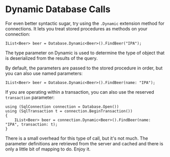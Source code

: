 # Dynamic Database Calls #

For even better syntactic sugar, try using the `.Dynamic` extension method for connections. It lets you treat stored procedures as methods on your connection:

	IList<Beer> beer = Database.Dynamic<Beer>().FindBeer("IPA");

The type parameter on Dynamic is used to determine the type of object that is deserialized from the results of the query.

By default, the parameters are passed to the stored procedure in order, but you can also use named parameters:

	IList<Beer> beer = Database.Dynamic<Beer>().FindBeer(name: "IPA");

If you are operating within a transaction, you can also use the reserved `transaction` parameter:

	using (SqlConnection connection = Database.Open())
	using (SqlTransaction t = connection.BeginTransaction())
	{
		IList<Beer> beer = connection.Dynamic<Beer>().FindBeer(name: "IPA", transaction: t);
	}

There is a small overhead for this type of call, but it's not much. The parameter definitions are retrieved from the server and cached and there is only a little bit of mapping to do. Enjoy it.